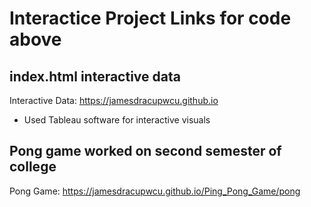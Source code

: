 # Interactice Project Links for code above #
## index.html interactive data ##
Interactive Data: https://jamesdracupwcu.github.io
  * Used Tableau software for interactive visuals

## Pong game worked on second semester of college ##
Pong Game: https://jamesdracupwcu.github.io/Ping_Pong_Game/pong 
